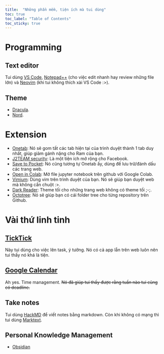 ```yaml
---
title:  "Những phần mềm, tiện ích mà tui dùng"
toc: true
toc_label: "Table of Contents"
toc_sticky: true
---
```


# Programming
## Text editor
Tui dùng [VS Code](https://code.visualstudio.com/), [Notepad++](https://notepad-plus-plus.org/) (cho việc edit nhanh hay review những file lớn) và [Neovim](https://neovim.io/) (khi tui không thích xài VS Code :>).

## Theme
- [Dracula](https://draculatheme.com/).
- [Nord](https://www.nordtheme.com/).

# Extension
- [Onetab](https://www.one-tab.com/): Nó sẽ gom tất các tab hiện tại của trình duyệt thành 1 tab duy nhất, giúp giảm gánh nặng cho Ram của bạn.
- [J2TEAM security](https://chrome.google.com/webstore/detail/j2team-security/hmlcjjclebjnfohgmgikjfnbmfkigocc): Là một tiện ích mở rộng cho Facebook.
- [Save to Pocket](https://chrome.google.com/webstore/detail/save-to-pocket/niloccemoadcdkdjlinkgdfekeahmflj): Nó cũng tương tự Onetab ấy, dùng để lưu trữ/đánh dấu các trang web.
- [Open in Colab](https://chrome.google.com/webstore/detail/open-in-colab/iogfkhleblhcpcekbiedikdehleodpjo): Mở file jupyter notebook trên github với Google Colab.
- [Vimium](https://vimium.github.io/): Dùng vim trên trình duyệt của bạn. Nó sẽ giúp bạn duyệt web mà không cần chuột :>.
- [Dark Reader](https://darkreader.org/): Theme tối cho những trang web không có theme tối ;-;.
- [Octotree](https://www.octotree.io/): Nó sẽ giúp bạn có cái folder tree cho từng repository trên Github.

# Vài thứ linh tinh
## [TickTick](https://ticktick.com/)
Này tui dùng cho việc lên task, ý tưởng. Nó có cả app lẫn trên web luôn nên tui thấy nó khá là tiện.

## [Google Calendar](https://calendar.google.com/)
Ah yes. Time management. ~~Nó đã giúp tui thấy được rằng tuần nào tui cũng có deadline.~~

## Take notes
Tui dùng [HackMD](https://hackmd.io/) để viết notes bằng markdown. Còn khi không có mạng thì tui dùng [Marktext](https://github.com/marktext/marktext).

## Personal Knowledge Management
- [Obsidian](https://obsidian.md/)
